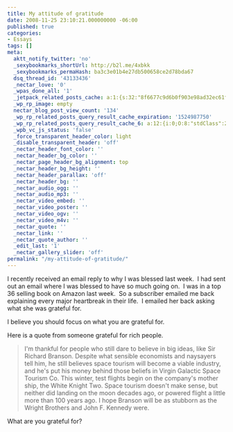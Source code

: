 ```yaml
---
title: My attitude of gratitude
date: 2008-11-25 23:10:21.000000000 -06:00
published: true
categories:
- Essays
tags: []
meta:
  aktt_notify_twitter: 'no'
  _sexybookmarks_shortUrl: http://b2l.me/4xbkk
  _sexybookmarks_permaHash: ba3c3e01b4e27db500658ce2d78bda67
  dsq_thread_id: '43133436'
  _nectar_love: '0'
  _wpas_done_all: '1'
  _jetpack_related_posts_cache: a:1:{s:32:"8f6677c9d6b0f903e98ad32ec61f8deb";a:2:{s:7:"expires";i:1471352999;s:7:"payload";a:3:{i:0;a:1:{s:2:"id";i:377;}i:1;a:1:{s:2:"id";i:1207;}i:2;a:1:{s:2:"id";i:1411;}}}}
  _wp_rp_image: empty
  nectar_blog_post_view_count: '134'
  _wp_rp_related_posts_query_result_cache_expiration: '1524987750'
  _wp_rp_related_posts_query_result_cache_6: a:12:{i:0;O:8:"stdClass":2:{s:7:"post_id";s:3:"428";s:5:"score";s:17:"64.70015702153282";}i:1;O:8:"stdClass":2:{s:7:"post_id";s:3:"188";s:5:"score";s:17:"64.70015702153282";}i:2;O:8:"stdClass":2:{s:7:"post_id";s:3:"797";s:5:"score";s:18:"57.952488001798656";}i:3;O:8:"stdClass":2:{s:7:"post_id";s:3:"190";s:5:"score";s:17:"33.36909955403242";}i:4;O:8:"stdClass":2:{s:7:"post_id";s:3:"394";s:5:"score";s:18:"24.501871547142773";}i:5;O:8:"stdClass":2:{s:7:"post_id";s:3:"407";s:5:"score";s:18:"24.055584444514352";}i:6;O:8:"stdClass":2:{s:7:"post_id";s:3:"377";s:5:"score";s:18:"24.055584444514352";}i:7;O:8:"stdClass":2:{s:7:"post_id";s:4:"1309";s:5:"score";s:15:"17.699476783595";}i:8;O:8:"stdClass":2:{s:7:"post_id";s:4:"1117";s:5:"score";s:15:"17.699476783595";}i:9;O:8:"stdClass":2:{s:7:"post_id";s:4:"1071";s:5:"score";s:15:"17.699476783595";}i:10;O:8:"stdClass":2:{s:7:"post_id";s:3:"380";s:5:"score";s:15:"17.699476783595";}i:11;O:8:"stdClass":2:{s:7:"post_id";s:3:"241";s:5:"score";s:15:"17.699476783595";}}
  _wpb_vc_js_status: 'false'
  _force_transparent_header_color: light
  _disable_transparent_header: 'off'
  _nectar_header_font_color: ''
  _nectar_header_bg_color: ''
  _nectar_page_header_bg_alignment: top
  _nectar_header_bg_height: ''
  _nectar_header_parallax: 'off'
  _nectar_header_bg: ''
  _nectar_audio_ogg: ''
  _nectar_audio_mp3: ''
  _nectar_video_embed: ''
  _nectar_video_poster: ''
  _nectar_video_ogv: ''
  _nectar_video_m4v: ''
  _nectar_quote: ''
  _nectar_link: ''
  _nectar_quote_author: ''
  _edit_last: '1'
  _nectar_gallery_slider: 'off'
permalink: "/my-attitude-of-gratitude/"
---
```

I recently received an email reply to why I was blessed last week.  I had sent out an email where I was blessed to have so much going on.  I was in a top 36 selling book on Amazon last week.  So a subscriber emailed me back explaining every major heartbreak in their life.  I emailed her back asking what she was grateful for.

I believe you should focus on what you are grateful for.

Here is a quote from someone grateful for rich people.
<blockquote><p>I'm thankful for people who still dare to believe in big ideas, like Sir Richard Branson. Despite what sensible economists and naysayers tell him, he still believes space tourism will become a viable industry, and he's put his money behind those beliefs in Virgin Galactic Space Tourism Co. This winter, test flights begin on the company's mother ship, the White Knight Two. Space tourism doesn't make sense, but neither did landing on the moon decades ago, or powered flight a little more than 100 years ago. I hope Branson will be as stubborn as the Wright Brothers and John F. Kennedy were.</blockquote>
<p>What are you grateful for?
